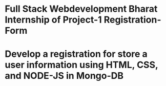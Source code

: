 # Full Stack Webdevelopment Bharat Internship of Project-1 Registration-Form
# Develop a registration for store a user information using HTML, CSS, and NODE-JS in Mongo-DB
